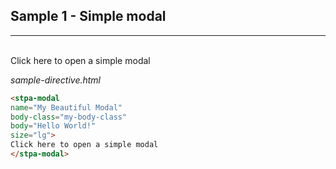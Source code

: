## Sample 1 - Simple modal
--------------------------

<stpa-modal
name="My Beautiful Modal"
body-class="my-body-class"
body="Hello World!"
size="lg">                     
Click here to open a simple modal
</stpa-modal>

*sample-directive.html*
```html
<stpa-modal
name="My Beautiful Modal"
body-class="my-body-class"
body="Hello World!"
size="lg">                     
Click here to open a simple modal
</stpa-modal>
```